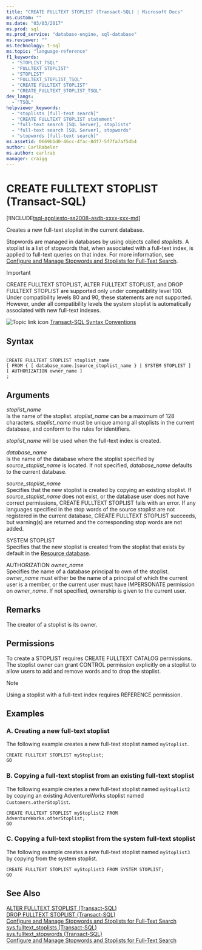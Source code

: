 ```yaml
---
title: "CREATE FULLTEXT STOPLIST (Transact-SQL) | Microsoft Docs"
ms.custom: ""
ms.date: "03/03/2017"
ms.prod: sql
ms.prod_service: "database-engine, sql-database"
ms.reviewer: ""
ms.technology: t-sql
ms.topic: "language-reference"
f1_keywords: 
  - "STOPLIST_TSQL"
  - "FULLTEXT STOPLIST"
  - "STOPLIST"
  - "FULLTEXT_STOPLIST_TSQL"
  - "CREATE FULLTEXT STOPLIST"
  - "CREATE_FULLTEXT_STOPLIST_TSQL"
dev_langs: 
  - "TSQL"
helpviewer_keywords: 
  - "stoplists [full-text search]"
  - "CREATE FULLTEXT STOPLIST statement"
  - "full-text search [SQL Server], stoplists"
  - "full-text search [SQL Server], stopwords"
  - "stopwords [full-text search]"
ms.assetid: 0669b1d0-46cc-4fac-8df7-5f7fa7af5db4
author: CarlRabeler
ms.author: carlrab
manager: craigg
---
```

# CREATE FULLTEXT STOPLIST (Transact-SQL)
[!INCLUDE[tsql-appliesto-ss2008-asdb-xxxx-xxx-md](../../includes/tsql-appliesto-ss2008-asdb-xxxx-xxx-md.md)]

  Creates a new full-text stoplist in the current database.  
  
 Stopwords are managed in databases by using objects called *stoplists*. A stoplist is a list of stopwords that, when associated with a full-text index, is applied to full-text queries on that index. For more information, see [Configure and Manage Stopwords and Stoplists for Full-Text Search](../../relational-databases/search/configure-and-manage-stopwords-and-stoplists-for-full-text-search.md).  
  
> [!IMPORTANT]  
>  CREATE FULLTEXT STOPLIST, ALTER FULLTEXT STOPLIST, and DROP FULLTEXT STOPLIST are supported only under compatibility level 100. Under compatibility levels 80 and 90, these statements are not supported. However, under all compatibility levels the system stoplist is automatically associated with new full-text indexes.  
  
 ![Topic link icon](../../database-engine/configure-windows/media/topic-link.gif "Topic link icon") [Transact-SQL Syntax Conventions](../../t-sql/language-elements/transact-sql-syntax-conventions-transact-sql.md)  
  
## Syntax  
  
```  
  
CREATE FULLTEXT STOPLIST stoplist_name  
[ FROM { [ database_name.]source_stoplist_name } | SYSTEM STOPLIST ]  
[ AUTHORIZATION owner_name ]  
;  
```  
  
## Arguments  
 *stoplist_name*  
 Is the name of the stoplist. *stoplist_name* can be a maximum of 128 characters. *stoplist_name* must be unique among all stoplists in the current database, and conform to the rules for identifiers.  
  
 *stoplist_name* will be used when the full-text index is created.  
  
 *database_name*  
 Is the name of the database where the stoplist specified by *source_stoplist_name* is located. If not specified, *database_name* defaults to the current database.  
  
 *source_stoplist_name*  
 Specifies that the new stoplist is created by copying an existing stoplist. If *source_stoplist_name* does not exist, or the database user does not have correct permissions, CREATE FULLTEXT STOPLIST fails with an error. If any languages specified in the stop words of the source stoplist are not registered in the current database, CREATE FULLTEXT STOPLIST succeeds, but warning(s) are returned and the corresponding stop words are not added.  
  
 SYSTEM STOPLIST  
 Specifies that the new stoplist is created from the stoplist that exists by default in the [Resource database](../../relational-databases/databases/resource-database.md).  
  
 AUTHORIZATION *owner_name*  
 Specifies the name of a database principal to own of the stoplist. *owner_name* must either be the name of a principal of which the current user is a member, or the current user must have IMPERSONATE permission on *owner_name*. If not specified, ownership is given to the current user.  
  
## Remarks  
 The creator of a stoplist is its owner.  
  
## Permissions  
 To create a STOPLIST requires CREATE FULLTEXT CATALOG permissions. The stoplist owner can grant CONTROL permission explicitly on a stoplist to allow users to add and remove words and to drop the stoplist.  
  
> [!NOTE]  
>  Using a stoplist with a full-text index requires REFERENCE permission.  
  
## Examples  
  
### A. Creating a new full-text stoplist  
 The following example creates a new full-text stoplist named `myStoplist`.  
  
```  
CREATE FULLTEXT STOPLIST myStoplist;  
GO  
```  
  
### B. Copying a full-text stoplist from an existing full-text stoplist  
 The following example creates a new full-text stoplist named `myStoplist2` by copying an existing AdventureWorks stoplist named `Customers.otherStoplist`.  
  
```  
CREATE FULLTEXT STOPLIST myStoplist2 FROM AdventureWorks.otherStoplist;  
GO  
```  
  
### C. Copying a full-text stoplist from the system full-text stoplist  
 The following example creates a new full-text stoplist named `myStoplist3` by copying from the system stoplist.  
  
```  
CREATE FULLTEXT STOPLIST myStoplist3 FROM SYSTEM STOPLIST;  
GO  
```  
  
## See Also  
 [ALTER FULLTEXT STOPLIST &#40;Transact-SQL&#41;](../../t-sql/statements/alter-fulltext-stoplist-transact-sql.md)   
 [DROP FULLTEXT STOPLIST &#40;Transact-SQL&#41;](../../t-sql/statements/drop-fulltext-stoplist-transact-sql.md)   
 [Configure and Manage Stopwords and Stoplists for Full-Text Search](../../relational-databases/search/configure-and-manage-stopwords-and-stoplists-for-full-text-search.md)   
 [sys.fulltext_stoplists &#40;Transact-SQL&#41;](../../relational-databases/system-catalog-views/sys-fulltext-stoplists-transact-sql.md)   
 [sys.fulltext_stopwords &#40;Transact-SQL&#41;](../../relational-databases/system-catalog-views/sys-fulltext-stopwords-transact-sql.md)   
 [Configure and Manage Stopwords and Stoplists for Full-Text Search](../../relational-databases/search/configure-and-manage-stopwords-and-stoplists-for-full-text-search.md)  
  
  
